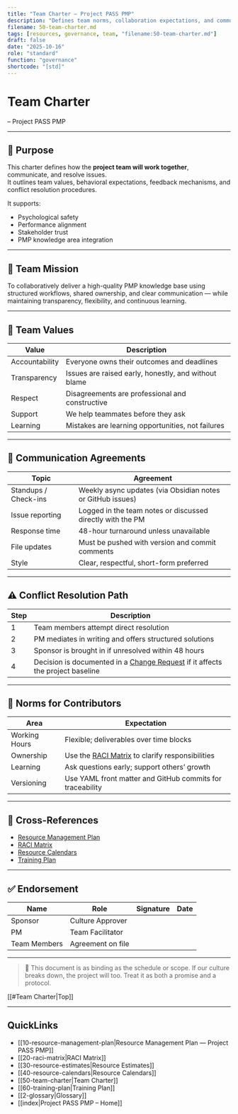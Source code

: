 ```yaml
---
title: "Team Charter — Project PASS PMP"
description: "Defines team norms, collaboration expectations, and communication agreements to support performance and psychological safety."
filename: 50-team-charter.md
tags: [resources, governance, team, "filename:50-team-charter.md"]
draft: false
date: "2025-10-16"
role: "standard"
function: "governance"
shortcode: "[std]"
---
```


# Team Charter
– Project PASS PMP

---

## 📎 Purpose

This charter defines how the **project team will work together**, communicate, and resolve issues.  
It outlines team values, behavioral expectations, feedback mechanisms, and conflict resolution procedures.

It supports:
- Psychological safety
- Performance alignment
- Stakeholder trust
- PMP knowledge area integration

---

## 🎯 Team Mission

To collaboratively deliver a high-quality PMP knowledge base using structured workflows, shared ownership, and clear communication — while maintaining transparency, flexibility, and continuous learning.

---

## 🧠 Team Values

| Value | Description |
|-------|-------------|
| Accountability | Everyone owns their outcomes and deadlines |
| Transparency | Issues are raised early, honestly, and without blame |
| Respect | Disagreements are professional and constructive |
| Support | We help teammates before they ask |
| Learning | Mistakes are learning opportunities, not failures |

---

## 📢 Communication Agreements

| Topic | Agreement |
|-------|-----------|
| Standups / Check-ins | Weekly async updates (via Obsidian notes or GitHub issues) |
| Issue reporting | Logged in the team notes or discussed directly with the PM |
| Response time | 48-hour turnaround unless unavailable |
| File updates | Must be pushed with version and commit comments |
| Style | Clear, respectful, short-form preferred |

---

## ⚠️ Conflict Resolution Path

| Step | Description |
|------|-------------|
| 1 | Team members attempt direct resolution |
| 2 | PM mediates in writing and offers structured solutions |
| 3 | Sponsor is brought in if unresolved within 48 hours |
| 4 | Decision is documented in a [Change Request](../00-project-integration-management/change-management/change-request-template.md) if it affects the project baseline |

---

## 🧩 Norms for Contributors

| Area | Expectation |
|------|-------------|
| Working Hours | Flexible; deliverables over time blocks |
| Ownership | Use the [RACI Matrix](20-raci-matrix.md) to clarify responsibilities |
| Learning | Ask questions early; support others’ growth |
| Versioning | Use YAML front matter and GitHub commits for traceability |

---

## 🔁 Cross-References

- [Resource Management Plan](10-resource-management-plan.md)  
- [RACI Matrix](20-raci-matrix.md)  
- [Resource Calendars](40-resource-calendars.md)  
- [Training Plan](60-training-plan.md)

---

## ✅ Endorsement

| Name | Role | Signature | Date |
|------|------|-----------|------|
| Sponsor | Culture Approver | | |
| PM | Team Facilitator | | |
| Team Members | Agreement on file | | |

---

> 📌 This document is as binding as the schedule or scope. If our culture breaks down, the project will too. Treat it as both a promise and a protocol.

[[#Team Charter|Top]]

---

## QuickLinks
- [[10-resource-management-plan|Resource Management Plan — Project PASS PMP]]
- [[20-raci-matrix|RACI Matrix]]
- [[30-resource-estimates|Resource Estimates]]
- [[40-resource-calendars|Resource Calendars]]
- [[50-team-charter|Team Charter]]
- [[60-training-plan|Training Plan]]
- [[2-glossary|Glossary]]
- [[index|Project PASS PMP – Home]]
